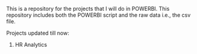 This is a repository for the projects that I will do in POWERBI. This repository includes both the POWERBI script and the raw data i.e., the csv file. 

Projects updated till now:
1. HR Analytics 
